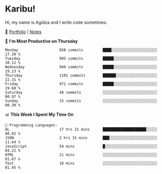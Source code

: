 # Karibu!
Hi, my name is Agidza and I write code sometimes.

🫧 [Portfolio](https://lynnagidza.github.io/) | [Notes](https://medium.com/me/stories/public)

<!--START_SECTION:waka-->
📅 **I'm Most Productive on Thursday** 

```text
Monday                   858 commits         ████░░░░░░░░░░░░░░░░░░░░░   17.39 % 
Tuesday                  993 commits         █████░░░░░░░░░░░░░░░░░░░░   20.12 % 
Wednesday                949 commits         █████░░░░░░░░░░░░░░░░░░░░   19.23 % 
Thursday                 1101 commits        ██████░░░░░░░░░░░░░░░░░░░   22.31 % 
Friday                   971 commits         █████░░░░░░░░░░░░░░░░░░░░   19.68 % 
Saturday                 48 commits          ░░░░░░░░░░░░░░░░░░░░░░░░░   00.97 % 
Sunday                   15 commits          ░░░░░░░░░░░░░░░░░░░░░░░░░   00.30 % 
```


📊 **This Week I Spent My Time On** 

```text
💬 Programming Languages: 
AL                       17 hrs 21 mins      ████████████████████░░░░░   80.02 % 
JSON                     2 hrs 31 mins       ███░░░░░░░░░░░░░░░░░░░░░░   11.64 % 
JavaScript               54 mins             █░░░░░░░░░░░░░░░░░░░░░░░░   04.22 % 
HTML                     21 mins             ░░░░░░░░░░░░░░░░░░░░░░░░░   01.67 % 
Text                     18 mins             ░░░░░░░░░░░░░░░░░░░░░░░░░   01.45 % 
```


<!--END_SECTION:waka-->
<!--#### 💟 **Digital Swag**
[![@agidza's Holopin board](https://holopin.me/agidza)](https://holopin.io/@agidza)
